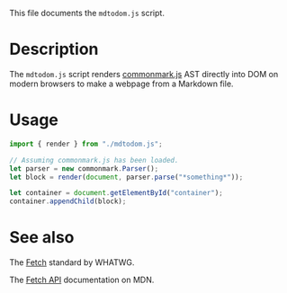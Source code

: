This file documents the `mdtodom.js` script.

# Description

The `mdtodom.js` script renders [commonmark.js] AST directly into DOM on modern
browsers to make a webpage from a Markdown file.

[commonmark.js]: https://github.com/commonmark/commonmark.js

# Usage

```javascript
import { render } from "./mdtodom.js";

// Assuming commonmark.js has been loaded.
let parser = new commonmark.Parser();
let block = render(document, parser.parse("*something*"));

let container = document.getElementById("container");
container.appendChild(block);
```

# See also

The [Fetch](https://fetch.spec.whatwg.org/) standard by WHATWG.

The [Fetch API](https://developer.mozilla.org/en-US/docs/Web/API/Fetch_API)
documentation on MDN.
